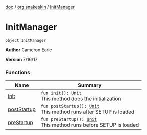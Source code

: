 [doc](../../index.md) / [org.snakeskin](../index.md) / [InitManager](./index.md)

# InitManager

`object InitManager`

**Author**
Cameron Earle

**Version**
7/16/17

### Functions

| Name | Summary |
|---|---|
| [init](init.md) | `fun init(): `[`Unit`](https://kotlinlang.org/api/latest/jvm/stdlib/kotlin/-unit/index.html)<br>This method does the initialization |
| [postStartup](post-startup.md) | `fun postStartup(): `[`Unit`](https://kotlinlang.org/api/latest/jvm/stdlib/kotlin/-unit/index.html)<br>This method runs after SETUP is loaded |
| [preStartup](pre-startup.md) | `fun preStartup(): `[`Unit`](https://kotlinlang.org/api/latest/jvm/stdlib/kotlin/-unit/index.html)<br>This method runs before SETUP is loaded |
